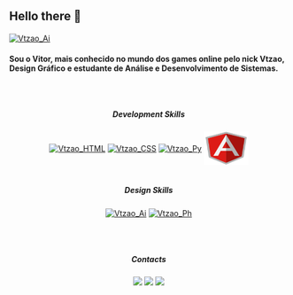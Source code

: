 <h2>Hello there 👋</h2>
<a href= "none"><img align="center" alt="Vtzao_Ai" height="220" width="505" src="https://comixrevenge.files.wordpress.com/2018/06/1r3fn3.jpg" /></a>
<h4>Sou o Vitor, mais conhecido no mundo dos games online pelo nick Vtzao, Design Gráfico e estudante de Análise e Desenvolvimento de Sistemas.</h4>

##
<div style="display: inline_block" align="center"><br>
   <h5><b>Development Skills</b></h5>
   <a href= "none"><img align="center" alt="Vtzao_HTML" height="60" width="80" src="https://cdn.jsdelivr.net/gh/devicons/devicon/icons/html5/html5-original.svg" /></a>
   <a href= "none"> <img align="center" alt="Vtzao_CSS" height="60" width="80" src="https://cdn.jsdelivr.net/gh/devicons/devicon/icons/css3/css3-original.svg" /></a>
   <a href= "none"><img align="center" alt="Vtzao_Py" height="60" width="80" src="https://cdn.jsdelivr.net/gh/devicons/devicon/icons/python/python-original.svg" /></a>
   <a href= "none"><img align="center" alt="Vtzao_Angular" height="60" width="80" src="https://raw.githubusercontent.com/devicons/devicon/1119b9f84c0290e0f0b38982099a2bd027a48bf1/icons/angularjs/angularjs-original.svg" /></a></br></div>
<div style="display: inline_block" align="center"><br>
   <h5><b>Design Skills</b></h5>
   <a href= "none"><img align="center" alt="Vtzao_Ai" height="30" width="40" src="https://cdn.jsdelivr.net/gh/devicons/devicon/icons/illustrator/illustrator-plain.svg" /></a>
   <a href= "none"><img align="center" alt="Vtzao_Ph" height="30" width="40" img src="https://cdn.jsdelivr.net/gh/devicons/devicon/icons/photoshop/photoshop-plain.svg" /></a></br>
</div>
 
 ##
 
<div  style="display: inline_block" align="center"><br>
    <h5><b>Contacts</b></h5>
    <a href= "mailto:contato.vtpereira@gmail.com"><img src="https://img.shields.io/badge/Gmail-D14836?style=for-the-badge&logo=gmail&logoColor=white" target="_blank"></a>
    <a href= "https://www.linkedin.com/in/vitor-pereira-co/"><img src="https://img.shields.io/badge/LinkedIn-0077B5?style=for-the-badge&logo=linkedin&logoColor=white" target="_blank"></a>
    <a href= "https://www.instagram.com.br/pereira_vt/"><img src="https://img.shields.io/badge/Instagram-E4405F?style=for-the-badge&logo=instagram&logoColor=white" target="_blank"></a>
</br></div>
